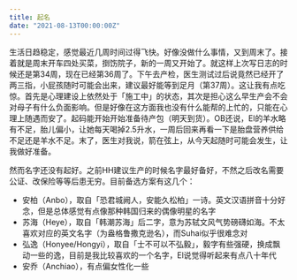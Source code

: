 ```yaml
---
title: 起名
date: "2021-08-13T00:00:00Z"
---
```


生活日趋稳定，感觉最近几周时间过得飞快。好像没做什么事情，又到周末了。接着就是周末开车四处买菜，捯饬院子，新的一周又开始了。就这样上次写日志的时候还是第34周，现在已经第36周了。下午去产检，医生测试过后说竟然已经开了两三指，小屁孩随时可能会出来，建议最好能等到足月（第37周）。这让我有点吃惊。首先是心理建设上依然处于「施工中」的状态，其次是担心这么早生产会不会对母子有什么负面影响。但是好像在这方面我也没有什么能帮的上忙的，只能在心理上随遇而安了。起码能开始开始准备待产包（明天到货）。OB还说，El的羊水略有不足，胎儿偏小，让她每天喝掉2.5升水，一周后回来再看一下是胎盘营养供给不足还是羊水不足。末了，医生对我说，箭在弦上，从今天起随时可能会发生，让我做好准备。

然而名字还没有起好。之前HH建议生产的时候名字最好备好，不然之后改名需要公证、改保险等等后患无穷。目前备选方案有这几个：

- 安柏（Anbo），取自「恐君城阙人，安能久松柏」一诗。英文汉语拼音十分好念，但是总体感觉有点像那种韩国归来的偶像明星的名字
- 苏海（Heye），取自「韩潮苏海」后二字，意为苏轼文风气势磅礴如海。不太喜欢对应的英文名字（为盎格鲁撒克逊名），而Suhai似乎很难念对
- 弘逸（Honyee/Hongyi），取自「士不可以不弘毅」，毅字有些强硬，换成飘动一些的逸，目前是我比较喜欢的一个名字，El说觉得听起来有点八十年代
- 安乔（Anchiao），有点偏女性化一些